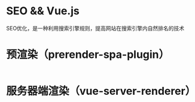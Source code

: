 # SEO && Vue.js
SEO优化，是一种利用搜索引擎规则，提高网站在搜索引擎内自然排名的技术


# 预渲染（prerender-spa-plugin）
```js

```


# 服务器端渲染（vue-server-renderer）



